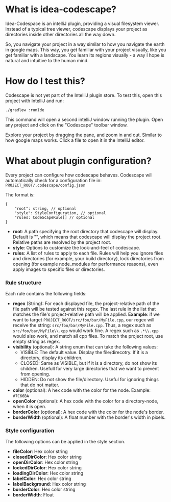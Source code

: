 # What is idea-codescape?
Idea-Codespace is an intelliJ plugin, providing a visual filesystem viewer.
Instead of a typical tree viewer, codescape displays your project as directories
inside other directories all the way down.

So, you navigate your project in a way similar to how you navigate the earth in google maps.
This way, you get familiar with your project visually, like you get familiar with a landscape.
You learn its regions visually - a way I hope is natural and intuitive to the human mind.

# How do I test this?
Codescape is not yet part of the IntelliJ plugin store.
To test this, open this project with IntelliJ and run:

`./gradlew :runIde`

This command will open a second intelliJ window running the plugin. Open any project and click on the "Codescape" toolbar window.

Explore your project by dragging the pane, and zoom in and out. Similar to how google maps works.
Click a file to open it in the IntelliJ editor.

# What about plugin configuration?
Every project can configure how codescape behaves. Codescape will automatically check for a configuration file in:
`PROJECT_ROOT/.codescape/config.json`

The format is:
```
{
    "root": string, // optional
    "style": StyleConfiguration, // optional
    "rules: CodeScapeRule[] // optional
}
```

- **root**: A path specifying the root directory that codescape will display. Default is "",
which means that codescape will display the project root. Relative paths are resolved by the project root.
- **style**: Options to customize the look-and-feel of codescape.
- **rules**: A list of rules to apply to each file. Rules will help you ignore files and directories (for example, your build directory),
lock directories from opening (for example node_modules for performance reasons), even apply images to specific files or directories.

### Rule structure
Each rule contains the following fields:
- **regex** (String): For each displayed file, the project-relative path of the file path will be tested against this regex.
  The last rule in the list that matches the file's project-relative path will be applied.
**Example**: if we want to target `PROJECT_ROOT/src/foo/bar/MyFile.cpp`, our regex will receive the string: `src/foo/bar/MyFile.cpp`.
Thus, a regex such as `src/foo/bar/MyFile\\.cpp` would work fine. A regex such as `.*\\.cpp` would also work, and match all cpp files.
To match the project root, use empty string as regex.
- **visibility** (optional): A string enum that can take the following values:
  - VISIBLE: The default value. Display the file/direcotry. If it is a directory, display its children.
  - CLOSED:  Same as VISIBLE, but if it is a directory, do not show its children.
    Usefull for very large directories that we want to prevent from opening.
  - HIDDEN:  Do not show the file/directory.
    Useful for ignoring things that do not matter.
- **color** (optional): A hex code with the color for the node. Example: `#7C66BA`
- **openColor** (optional): A hex code with the color for a directory-node, when it is open.
- **borderColor** (optional): A hex code with the color for the node's border.
- **borderWidth** (optional): A float number with the border's width in pixels.

### Style configuration
The following options can be applied in the style section.

- **fileColor**: Hex color string
- **closedDirColor**: Hex color string
- **openDirColor**: Hex color string
- **lockedDirColor**: Hex color string
- **loadingDirColor**: Hex color string
- **labelColor**: Hex color string
- **labelBackground**: Hex color string
- **borderColor**: Hex color string
- **borderWidth**: Float
